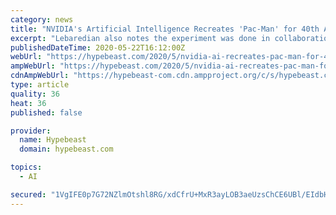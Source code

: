 ```yaml
---
category: news
title: "NVIDIA's Artificial Intelligence Recreates 'Pac-Man' for 40th Anniversary"
excerpt: "Lebaredian also notes the experiment was done in collaboration with Bandai Namco as it celebrates the 40th anniversary of the classic arcade game. “Eventually we’d like it to learn the rules of the real world,"
publishedDateTime: 2020-05-22T16:12:00Z
webUrl: "https://hypebeast.com/2020/5/nvidia-ai-recreates-pac-man-for-40th-anniversary"
ampWebUrl: "https://hypebeast.com/2020/5/nvidia-ai-recreates-pac-man-for-40th-anniversary?amp=1"
cdnAmpWebUrl: "https://hypebeast-com.cdn.ampproject.org/c/s/hypebeast.com/2020/5/nvidia-ai-recreates-pac-man-for-40th-anniversary?amp=1"
type: article
quality: 36
heat: 36
published: false

provider:
  name: Hypebeast
  domain: hypebeast.com

topics:
  - AI

secured: "1VgIFE0p7G72NZlmOtshl8RG/xdCfrU+MxR3ayLOB3aeUzsChCE6UBl/EIdbH5YDg3aEnI6ofOx6QoYJqSjB6r8WU9HtDtRlkkdA65dHaOeik58cjqqEYt5SDQ1PuhB6ukqMU6tji5fcuzu00lRnuGfY5Mb8WVckG4dZG+WltR7ulJcq4UZejnpj7XoI9LF+ZAre16p4M39GenzLe03TYD/0I/VySwDqhtqWmthqha8iKDcEIMRHNgbAmo4NZbh8Uy/ZZu/bHRSWBfub4ND3qBecJOMPIqp4lSQlU1aeP52byhb8nsmPN/O/Dt0qFWfFB5hGloNR/HfQ6btzue0/vuCtWU6MNEOAs8+jVlFJ2EK0mRDp79Y1a/mgImP8h5RdNhpmCvZZRfODW2Jw+9L80YYxKNXTwSUF+ApPjTkv2hpGL6mL8i3bdWyJx/5BmGBiNKsO9e0bT2j7KAVpypackt0eVQJh4weSN+4Or5UAhe0=;j5mmiC2Em/ui4WyxOU32Mg=="
---
```


